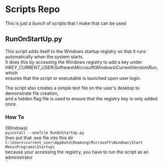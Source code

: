 # Scripts Repo
This is just a bunch of scripts that I make that can be used

## RunOnStartUp.py
This script adds itself to the Windows startup registry so that it runs automatically when the system starts.<br/> It does this by accessing the Windows registry to add a key under <br/>HKEY_CURRENT_USER\Software\Microsoft\Windows\CurrentVersion\Run, which<br/> ensures that the script or executable is launched upon user login.

The script also creates a simple text file on the user's desktop to demonstrate file creation,<br/> and a hidden flag file is used to ensure that the registry key is only added once.

### How To
(Windows)<br/>
`pyinstall --onefile RunOnStartUp.py`<br/>
then put that .exe file into this dir
`C:\Users\current_user\AppData\Roaming\Microsoft\Windows\Start Menu\Programs\Startup\`<br/>
because your accessing the registry, you have to run the script as an administrator<br/>
``